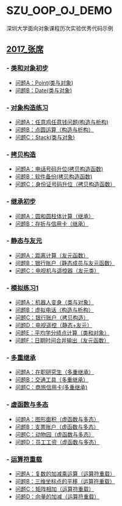 # SZU_OOP_OJ_DEMO
深圳大学面向对象课程历次实验优秀代码示例

## [2017_张席](./2017_张席)

### - [类和对象初步](./2017_张席/Contest1395-类和对象初步/)
  - [问题A：Point(类与对象)](./2017_张席/Contest1395-类和对象初步/问题A：Point(类与对象).md)
  - [问题B：Date(类与对象)](./2017_张席/Contest1395-类和对象初步/问题B：Date(类与对象).md)

### - [对象构造练习](./2017_张席/Contest1412-对象构造练习/)
  - [问题A：任意鸡任意钱问题(构造与析构)](./2017_张席/Contest1412-对象构造练习/问题A：任意鸡任意钱问题(构造与析构).md)
  - [问题B：点圆运算（构造与析构）](./2017_张席/Contest1412-对象构造练习/问题B：点圆运算（构造与析构）.md)
  - [问题C：Stack(类与对象)](./2017_张席/Contest1412-对象构造练习/问题C：Stack(类与对象).md)

### - [拷贝构造](./2017_张席/Contest1421-拷贝构造/)
  - [问题A：电话号码升位(拷贝构造函数)](./2017_张席/Contest1421-拷贝构造/问题A：电话号码升位(拷贝构造函数).md)
  - [问题B：软件备份(拷贝构造函数)](./2017_张席/Contest1421-拷贝构造/问题B：软件备份(拷贝构造函数).md)
  - [问题C：身份证号码升位（拷贝构造函数）](./2017_张席/Contest1421-拷贝构造/问题C：身份证号码升位（拷贝构造函数）.md)

### - [继承初步](./2017_张席/Contest1430-继承初步/)
  - [问题A：圆和圆柱体计算（继承）](./2017_张席/Contest1430-继承初步/问题A：圆和圆柱体计算（继承）.md)
  - [问题B：存折与信用卡（继承）](./2017_张席/Contest1430-继承初步/.md)

### - [静态与友元](./2017_张席/Contest1437-静态与友元/)
  - [问题A：距离计算（友元函数）](./2017_张席/Contest1437-静态与友元/问题A：距离计算（友元函数）.md)
  - [问题B：银行账户（静态成员与友元函数）](./2017_张席/Contest1437-静态与友元/问题B：银行账户（静态成员与友元函数）.md)
  - [问题C：电视机与遥控器（友元类）](./2017_张席/Contest1437-静态与友元/问题C：电视机与遥控器（友元类）.md)

### - [模拟练习1](./2017_张席/Contest1455-模拟练习1/)
  - [问题A：机器人变身（类与对象）](./2017_张席/Contest1455-模拟练习1/问题A：机器人变身（类与对象）.md)
  - [问题B：虚拟电话（构造与析构）](./2017_张席/Contest1455-模拟练习1/问题B：虚拟电话（构造与析构）.md)
  - [问题C：银行账户（拷贝构造）](./2017_张席/Contest1455-模拟练习1/问题C：银行账户（拷贝构造）.md)
  - [问题D：电视遥控（静态+友元）](./2017_张席/Contest1455-模拟练习1/问题D：电视遥控（静态+友元）.md)
  - [问题E：平均学分绩点计算（类和对象）](./2017_张席/Contest1455-模拟练习1/问题E：平均学分绩点计算（类和对象）.md)
  - [问题F：日期时间合并输出（友元函数）](./2017_张席/Contest1455-模拟练习1/问题F：日期时间合并输出（友元函数）.md)

### - [多重继承](./2017_张席/Contest1465-多重继承/)
  - [问题A：在职研究生（多重继承）](./2017_张席/Contest1465-多重继承/问题A：在职研究生（多重继承）.md)
  - [问题B：交通工具（多重继承）](./2017_张席/Contest1465-多重继承/问题B：交通工具（多重继承）.md)
  - [问题C：商旅信用卡(多重继承)](./2017_张席/Contest1465-多重继承/问题C：商旅信用卡(多重继承).md)

### - [虚函数与多态](./2017_张席/Contest1471-虚函数与多态/)
  - [问题A：图形面积（虚函数与多态）](./2017_张席/Contest1471-虚函数与多态/问题A：图形面积（虚函数与多态）.md)
  - [问题B：支票账户（虚函数与多态）](./2017_张席/Contest1471-虚函数与多态/问题B：支票账户（虚函数与多态）.md)
  - [问题C：动物园（虚函数与多态）](./2017_张席/Contest1471-虚函数与多态/问题C：动物园（虚函数与多态）.md)
  - [问题D：员工工资（虚函数与多态）](./2017_张席/Contest1471-虚函数与多态/问题D：员工工资（虚函数与多态）.md)

### - [运算符重载](./2017_张席/Contest1479-运算符重载/)
  - [问题A：复数的加减乘运算（运算符重载）](./2017_张席/Contest1479-运算符重载/问题A：复数的加减乘运算（运算符重载）.md)
  - [问题B：三维坐标点的平移（运算符重载）](./2017_张席/Contest1479-运算符重载/问题B：三维坐标点的平移（运算符重载）.md)
  - [问题C：矩阵相加（运算符重载）](./2017_张席/Contest1479-运算符重载/问题C：矩阵相加（运算符重载）.md)
  - [问题D：向量的加减（运算符重载）](./2017_张席/Contest1479-运算符重载/问题D：向量的加减（运算符重载）.md)